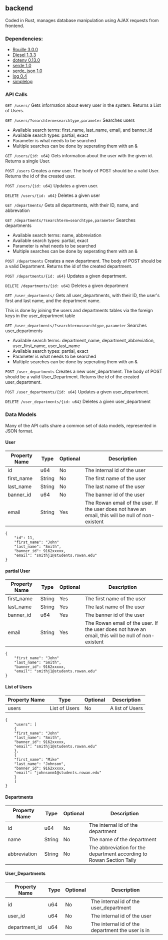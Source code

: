 ## backend
Coded in Rust, manages database manipulation using AJAX requests from frontend.

### Dependencies:
* [Rouille 3.0.0](https://github.com/tomaka/rouille)
* [Diesel 1.3.3](https://github.com/diesel-rs/diesel)
* [dotenv 0.13.0](https://github.com/sgrif/rust-dotenv)
* [serde 1.0](https://github.com/serde-rs/serde)
* [serde_json 1.0](https://github.com/serde-rs/json)
* [log 0.4](https://github.com/rust-lang-nursery/log)
* [simplelog](https://github.com/drakulix/simplelog.rs)

### API Calls

`GET /users/`
Gets information about every user in the system. Returns a List of Users.

`GET /users/?searchterm=searchtype,parameter`
Searches users
  + Available search terms: first_name, last_name, email, and banner_id
  + Available search types: partial, exact
  + Parameter is what needs to be searched
  + Multiple searches can be done by seperating them with an &

`GET /users/{id: u64}`
Gets information about the user with the given id. Returns a single User.

`POST /users`
Creates a new user. The body of POST should be a valid User. Returns the id of the created user.

`POST /users/{id: u64}`
Updates a given user.

`DELETE /users/{id: u64}`
Deletes a given user

`GET /departments/`
Gets all departments, with their ID, name, and abbrevation

`GET /departments/?searchterm=searchtype,parameter` 
Searches departments
  + Available search terms: name, abbreviation
  + Available search types: partial, exact  
  + Parameter is what needs to be searched  
  + Multiple searches can be done by seperating them with an &
  
`POST /departments`
Creates a new department. The body of POST should be a valid Department. Returns the id of the created department.

`POST /departments/{id: u64}`
Updates a given department.

`DELETE /departments/{id: u64}`
Deletes a given department

`GET /user_departments/`
Gets all user_departments, with their ID, the user's first and last name, and the department name.


This is done by joining the users and departments tables via the foreign keys in the user_department table
  
`GET /user_departments/?searchterm=searchtype,parameter`
Searches user_departments
  + Available search terms: department_name, department_abbreviation, user_first_name, user_last_name
  + Available search types: partial, exact
  + Parameter is what needs to be searched
  + Multiple searches can be done by seperating them with an &

`POST /user_departments`
Creates a new user_department. The body of POST should be a valid User_Department. Returns the id of the created user_department.

`POST /user_departments/{id: u64}`
Updates a given user_department.

`DELETE /user_departments/{id: u64}`
Deletes a given user_department

  
### Data Models

Many of the API calls share a common set of data models, represented in JSON format.

#### User
| Property Name | Type   | Optional | Description |
|---------------|--------|----------|-------------|
| id            | u64    | No       | The internal id of the user |
| first_name    | String | No       | The first name of the user |
| last_name     | String | No       | The last name of the user |
| banner_id     | u64    | No       | The banner id of the user |
| email         | String | Yes      | The Rowan email of the user. If the user does not have an email, this will be null of non-existent |
```
{
    "id": 11,
    "first_name": "John"
    "last_name": "Smith",
    "banner_id": 9162xxxxx,
    "email": "smithj1@students.rowan.edu"
}
```

#### partial User
| Property Name | Type   | Optional | Description |
|---------------|--------|----------|-------------|
| first_name    | String | Yes      | The first name of the user |
| last_name     | String | Yes      | The last name of the user |
| banner_id     | u64    | Yes      | The banner id of the user |
| email         | String | Yes      | The Rowan email of the user. If the user does not have an email, this will be null of non-existent |
```
{
    "first_name": "John"
    "last_name": "Smith",
    "banner_id": 9162xxxxx,
    "email": "smithj1@students.rowan.edu"
}
```

#### List of Users
| Property Name | Type          | Optional | Description     |
|---------------|---------------|----------|-----------------|
| users         | List of Users | No       | A list of Users |
```
{
    "users": [
    {
    "first_name": "John"
    "last_name": "Smith",
    "banner_id": 9162xxxxx,
    "email": "smithj1@students.rowan.edu"
    },
    {
    "first_name": "Mike"
    "last_name": "Johnson",
    "banner_id": 9162xxxxx,
    "email": "johnsonm1@students.rowan.edu"
    }
    ]
}
```

#### Departments
| Property Name | Type   | Optional | Description                                                          |
|---------------|--------|----------|----------------------------------------------------------------------|
| id            | u64    | No       | The internal id of the department                                    |
| name          | String | No       | The name of the department                                           |
| abbreviation  | String | No       | The abbreviation for the department according to Rowan Section Tally |

#### User_Departments
| Property Name | Type   | Optional | Description                                      |
|---------------|--------|----------|--------------------------------------------------|
| id            | u64    | No       | The internal id of the user_department           |
| user_id       | u64    | No       | The internal id of the user                      |
| department_id | u64    | No       | The internal id of the department the user is in |


